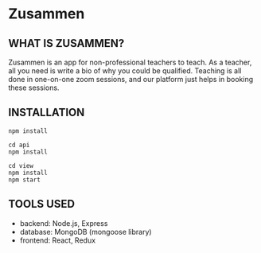 # Zusammen

## WHAT IS ZUSAMMEN?
Zusammen is an app for non-professional teachers to teach. As a teacher, all you need is write a bio of why you could be qualified. Teaching is all done in one-on-one zoom sessions, and our platform just helps in booking these sessions.

## INSTALLATION
```
npm install 

cd api
npm install

cd view
npm install
npm start
```

## TOOLS USED
- backend: Node.js, Express
- database: MongoDB (mongoose library)
- frontend: React, Redux
